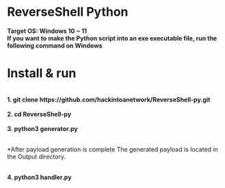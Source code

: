 # ReverseShell Python
<b>Target OS: Windows 10 ~ 11</b></br>
<b>If you want to make the Python script into an exe executable file, run the following command on Windows</b></br>
<h1>Install & run</h1>
<br><b>1. git clone https://github.com/hackintoanetwork/ReverseShell-py.git</b></br>
<br><b>2. cd ReverseShell-py</b></br>
<br><b>3. python3 generator.py</b></br>

<br>*After payload generation is complete The generated payload is located in the Output directory.</br>
 

<br><b>4. python3 handler.py</b></br>
